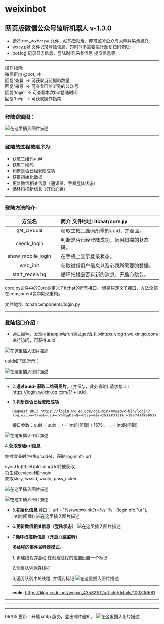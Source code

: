 # weixinbot

网页版微信公众号监听机器人   v-1.0.0
---

- 运行 run_wxbot.py 文件，扫码登陆后，即可监听公众号文章并采集提交;    
- wxpy.pkl 文件记录登陆信息，短时间不需要进行重复扫码登陆;
- bot.log 记录日志信息，登陆时间 采集信息 提交信息等;

---
 操作指南:   
微信群内 @bot, 并       
回复'查看' -> 可获取当前抓取数量   
回复'来源' -> 可查看已监听到的公众号      
回复'login' -> 可查看本次bot登陆时间     
回复'help' -> 可获取操作指南


- - -
### 登陆逻辑图：
![在这里插入图片描述](https://img-blog.csdnimg.cn/20190902171231751.png?x-oss-process=image/watermark,type_ZmFuZ3poZW5naGVpdGk,shadow_10,text_aHR0cHM6Ly9ibG9nLmNzZG4ubmV0L3dlaXhpbl80MzU4MjEwMQ==,size_16,color_FFFFFF,t_70)
- - -
### 登陆的过程按顺序为:

- 获取二维码uuid
- 获取二维码
- 判断是否已经登陆成功
- 获取初始化数据
- 更新微信相关信息（通讯录、手机登陆状态）
- 循环扫描新信息（开启心跳）

- - -

### 登陆方法简介: 
|方法名|    |  简介 文件地址: itchat/core.py|
|:---: |:---:|:---|
|get_QRuuid| |获取生成二维码所需的uuid，并返回。|
|check_login| |判断是否已经登陆成功，返回扫描的状态码。|
|show_mobile_login| |在手机上显示登录状态。|
|web_init| |获取微信用户信息以及心跳所需要的数据。|
|start_receiving| |循环扫描是否有新的消息，开启心跳包。|

core.py文件中的Core类定义了itchat的所有接口。
但是只定义了接口，方法全部在component包中实现重构。

文件地址:  itchat/components/login.py
- - -

### 登陆接口介绍：

- 通过抓包，发现携带appid和fun通过get请求
对https://login.weixin.qq.com/进行访问，可获得uuid

![在这里插入图片描述](https://img-blog.csdnimg.cn/20190902154143385.png?x-oss-process=image/watermark,type_ZmFuZ3poZW5naGVpdGk,shadow_10,text_aHR0cHM6Ly9ibG9nLmNzZG4ubmV0L3dlaXhpbl80MzU4MjEwMQ==,size_16,color_FFFFFF,t_70)

uuid如下图所示：

![在这里插入图片描述](https://img-blog.csdnimg.cn/20190902154213220.png?x-oss-process=image/watermark,type_ZmFuZ3poZW5naGVpdGk,shadow_10,text_aHR0cHM6Ly9ibG9nLmNzZG4ubmV0L3dlaXhpbl80MzU4MjEwMQ==,size_16,color_FFFFFF,t_70)
- - -


- 2.**通过uuid- 获取二维码图片。**(并保存，此处省略)
请求接口：
 https://login.weixin.qq.com/1/ + uuid


- 3.**判断是否已经登陆成功**

   ```Request URL: https://login.wx.qq.com/cgi-bin/mmwebwx-bin/login?loginicon=true&uuid=oYdNqgD3wQ==&tip=0&r=251883138&_=1567410890538```

	接口参数：uuid = uuid 	。r = int(时间戳) / 1579 。  	_ = int(时间戳)
	
![在这里插入图片描述](https://img-blog.csdnimg.cn/20190902155941156.png?x-oss-process=image/watermark,type_ZmFuZ3poZW5naGVpdGk,shadow_10,text_aHR0cHM6Ly9ibG9nLmNzZG4ubmV0L3dlaXhpbl80MzU4MjEwMQ==,size_16,color_FFFFFF,t_70)


4.**获取登陆url信息**

   完成登录时(扫描qrcode)，获取 loginInfo_url
   
   syncUrl和fileUploadingUrl将被获取	  
   将生成deviceid和msgid	 	
   获取skey, wxsid, wxuin, pass_ticket
   
![在这里插入图片描述](https://img-blog.csdnimg.cn/20190902161519154.png?x-oss-process=image/watermark,type_ZmFuZ3poZW5naGVpdGk,shadow_10,text_aHR0cHM6Ly9ibG9nLmNzZG4ubmV0L3dlaXhpbl80MzU4MjEwMQ==,size_16,color_FFFFFF,t_70)

![在这里插入图片描述](https://img-blog.csdnimg.cn/20190902161624539.png?x-oss-process=image/watermark,type_ZmFuZ3poZW5naGVpdGk,shadow_10,text_aHR0cHM6Ly9ibG9nLmNzZG4ubmV0L3dlaXhpbl80MzU4MjEwMQ==,size_16,color_FFFFFF,t_70)


- 5.**初始化信息**
接口：    url = '%s/webwxinit?r=%s' % （loginInfo['url'], int(时间戳))
![在这里插入图片描述](https://img-blog.csdnimg.cn/20190902162306630.png)


- 6.**更新微信相关信息（登陆状态）**
![在这里插入图片描述](https://img-blog.csdnimg.cn/20190902162700692.png?x-oss-process=image/watermark,type_ZmFuZ3poZW5naGVpdGk,shadow_10,text_aHR0cHM6Ly9ibG9nLmNzZG4ubmV0L3dlaXhpbl80MzU4MjEwMQ==,size_16,color_FFFFFF,t_70)


- 7.**循环扫描新信息（开启心跳监听）**

    **多线程的事件监听器模式。**

   1, 创建线程并启动,在创建线程的位置设置一个标记
 
   2,创建队列保存线程
   
   3,遍历队列中的线程 ,并得到标记
   ![在这里插入图片描述](https://img-blog.csdnimg.cn/20190902164902851.png?x-oss-process=image/watermark,type_ZmFuZ3poZW5naGVpdGk,shadow_10,text_aHR0cHM6Ly9ibG9nLmNzZG4ubmV0L3dlaXhpbl80MzU4MjEwMQ==,size_16,color_FFFFFF,t_70)
  
  
  - - -
  **csdn**: https://blog.csdn.net/weixin_43582101/article/details/100306681
  
- - - 
- - -
- - -
09/05 更新：开启 smtp 服务，登出邮件通知。
  ![在这里插入图片描述](https://img-blog.csdnimg.cn/20190905131229885.png?x-oss-process=image/watermark,type_ZmFuZ3poZW5naGVpdGk,shadow_10,text_aHR0cHM6Ly9ibG9nLmNzZG4ubmV0L3dlaXhpbl80MzU4MjEwMQ==,size_16,color_FFFFFF,t_70)
